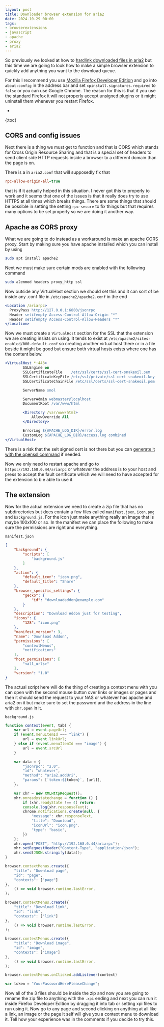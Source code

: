```yaml
---
layout: post
title: Downloader browser extension for aria2
date: 2024-10-29 00:00
tags:
- browserextensions
- javascript
- apache
- proxy
- aria2
---
```



So previously we looked at how to [hardlink downloaded files in aria2](/2024/10/28/hardlink-finished-files.html) but this time we are going to look how to make a simple browser extension to quickly add anything you want to the download queue.

For this I recommend you use [Mozilla Firefox Developer Edition](https://www.mozilla.org/en-US/firefox/developer/) and go into `about:config` in the address bar and set `xpinstall.signatures.required` to `false` or you can use Google Chrome. The reason for this is that if you use the standard Firefox it will not properly accept unsigned plugins or it might uninstall them whenever you restart Firefox.

* 
{:toc}

## CORS and config issues

Next there is a thing we must get to function and that is CORS which stands for Cross Origin Resource Sharing and that is a special set of headers to send client side HTTP requests inside a browser to a different domain than the page is on.

There is a in `aria2.conf` that will supposedly fix that
```ini
rpc-allow-origin-all=true
```
that is if it actually helped in this situation. I never got this to properly to work and it seems that one of the issues is that it really does try to use HTTPS at all times which breaks things. There are some things that should be possible in setting the setting `rpc-secure` to fix things but that requires many options to be set properly so we are doing it another way.

## Apache as CORS proxy

What we are going to do instead as a workaround is make an apache CORS proxy. Start by making sure you have apache installed which you can install by using
```sh
sudo apt install apache2
```
Next we must make sure certain mods are enabled with the following command
```sh
sudo a2enmod headers proxy_http ssl
```
Now outside any VirtualHost section we should set this and it can sort of be inside any .conf file in `/etc/apache2/apache2.conf` in the end
```apache
<Location /ariarpc>
  ProxyPass http://127.0.0.1:6800/jsonrpc
  Header setifempty Access-Control-Allow-Origin "*"
  Header setifempty Access-Control-Allow-Headers "*"
</Location>
```
Now we must create a `VirtualHost` section for the SSL that the extension we are creating insists on using. It tends to exist at `/etc/apache2/sites-enabled/000-default.conf` so creating another virtual host there or in a file beside it might be good but ensure both virtual hosts exists where one has the content below.
```apache
<VirtualHost *:443>
        SSLEngine on
        SSLCertificateFile    /etc/ssl/certs/ssl-cert-snakeoil.pem
        SSLCertificateKeyFile /etc/ssl/private/ssl-cert-snakeoil.key
        SSLCertificateChainFile /etc/ssl/certs/ssl-cert-snakeoil.pem

        ServerName smol

        ServerAdmin webmaster@localhost
        DocumentRoot /var/www/html

        <Directory /var/www/html>
            AllowOverride All
        </Directory>

        ErrorLog ${APACHE_LOG_DIR}/error.log
        CustomLog ${APACHE_LOG_DIR}/access.log combined
</VirtualHost>
```
There is a risk that the selt signed cert is not there but you can [generate it with the openssl command](https://www.baeldung.com/openssl-self-signed-cert) if needed.

Now we only need to restart apache and go to `https://192.168.0.44/ariarpc` or whatever the address is to your host and press to accept the fault certificate which we will need to have accepted for the extension to b e able to use it.

## The extension
Now for the actual extension we need to create a zip file that has no subdirectories but does contain a few files called `manifest.json`, `icon.png` and `background.js`. For the icon just make anything really an image that is maybe 100x100 or so. In the manifest we can place the following to make sure the permissions are right and everything.

`manifest.json`
```json
{
    "background": {
        "scripts": [
            "background.js"
        ]
    },
    "action": {
        "default_icon": "icon.png",
        "default_title": "Share"
    },
    "browser_specific_settings": {
        "gecko": {
            "id": "downloadaddon@example.com"
        }
    },
    "description": "Download Addon just for testing",
    "icons": {
        "128": "icon.png"
    },
    "manifest_version": 3,
    "name": "Download Addon",
    "permissions": [
        "contextMenus",
        "notifications"
    ],
    "host_permissions": [
        "<all_urls>"
    ],
    "version": "1.0"
}
```

The actual script here will do the thing of creating a context menu with you can open with the second mouse button over links or images or pages and then it should send the request to your NAS or whatever has apache and aria2 on it but make sure to set the password and the address in the line with `xhr.open` in it.

`background.js`
```js
function context(event, tab) {
    var url = event.pageUrl;
	if (event.menuItemId === "link") {
		url = event.linkUrl;
	} else if (event.menuItemId === "image") {
		url = event.srcUrl
	}

	var data = {
		"jsonrpc": "2.0",
		"id": "whatever",
		"method": "aria2.addUri",
		"params": [`token:${token}`, [url]],
	};

	var xhr = new XMLHttpRequest();
	xhr.onreadystatechange = function () {
		if (xhr.readyState !== 4) return;
		console.log(xhr.responseText);
		chrome.notifications.create(null, {
			"message": xhr.responseText,
			"title": "Download",
			"iconUrl": "icon.png",
			"type": "basic",
		})
	};
	xhr.open("POST", "http://192.168.0.44/ariarpc");
	xhr.setRequestHeader("Content-Type", "application/json");
	xhr.send(JSON.stringify(data));
}

browser.contextMenus.create({
	"title": "Download page",
	"id": "page",
	"contexts": ["page"]
},
	() => void browser.runtime.lastError,
);

browser.contextMenus.create({
	"title": "Download link",
	"id": "link",
	"contexts": ["link"]
},
	() => void browser.runtime.lastError,
);

browser.contextMenus.create({
	"title": "Download image",
	"id": "image",
	"contexts": ["image"]
},
	() => void browser.runtime.lastError,
);

browser.contextMenus.onClicked.addListener(context)

var token = "YourPasswordHerePleaseChange";
```

Now all of the 3 files should be inside the zip and now you are going to rename the zip file to anything with the `.xpi` ending and next you can run it inside Firefox Developer Edition by dragging it into tab or setting xpi files to run using it. Now go to any page and second clicking on anything at all like a link, an image or the page it self will give you a context menu to download it. Tell how your experience was in the comments if you decide to try this.
